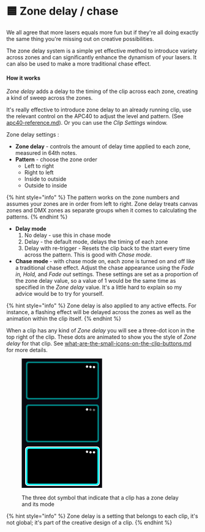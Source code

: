 # 🟦 Zone delay / chase

We all agree that more lasers equals more fun but if they're all doing exactly the same thing you're missing out on creative possibilities.

The zone delay system is a simple yet effective method to introduce variety across zones and can significantly enhance the dynamism of your lasers. It can also be used to make a more traditional chase effect.&#x20;

#### How it works&#x20;

_Zone delay_ adds a delay to the timing of the clip across each zone, creating a kind of sweep across the zones.

It's really effective to introduce zone delay to an already running clip, use the relevant control on the APC40 to adjust the level and pattern. (See [apc40-reference.md](../reference/apc40-reference.md "mention")). Or you can use the _Clip Settings_ window.

Zone delay settings :&#x20;

* **Zone delay** - controls the amount of delay time applied to each zone, measured in 64th notes.&#x20;
* **Pattern** - choose the zone order&#x20;
  * Left to right
  * Right to left&#x20;
  * Inside to outside
  * Outside to inside

{% hint style="info" %}
The pattern works on the zone numbers and assumes your zones are in order from left to right. Zone delay treats canvas zones and DMX zones as separate groups when it comes to calculating the patterns.&#x20;
{% endhint %}

* **Delay mode**
  1. No delay - use this in chase mode
  2. Delay - the default mode, delays the timing of each zone
  3. Delay with re-trigger - Resets the clip back to the start every time across the pattern. This is good with _Chase mode_.&#x20;
* **Chase mode** - with chase mode on, each zone is turned on and off like a traditional chase effect. Adjust the chase appearance using the _Fade in, Hold,_ and _Fade out_ settings. These settings are set as a proportion of the zone delay value, so a value of 1 would be the same time as specified in the _Zone delay_ value. It's a little hard to explain so my advice would be to try for yourself.&#x20;

{% hint style="info" %}
Zone delay is also applied to any active effects. For instance, a flashing effect will be delayed across the zones as well as the animation within the clip itself.&#x20;
{% endhint %}

When a clip has any kind of _Zone delay_ you will see a three-dot icon in the top right of the clip. These dots are animated to show you the style of _Zone delay_ for that clip. See [what-are-the-small-icons-on-the-clip-buttons.md](what-are-the-small-icons-on-the-clip-buttons.md "mention") for more details.&#x20;

<figure><img src="../.gitbook/assets/Screenshot 2025-01-21 at 10.00.14.png" alt=""><figcaption><p>The three dot symbol that indicate that a clip has a zone delay and its mode</p></figcaption></figure>

{% hint style="info" %}
Zone delay is a setting that belongs to each clip, it's not global; it's part of the creative design of a clip.&#x20;
{% endhint %}




